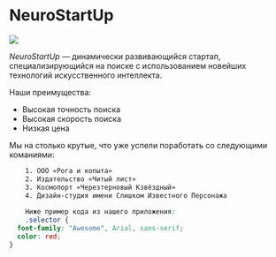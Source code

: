 # NeuroStartUp

![](https://netology-code.github.io/git-homeworks/introduction/assets/logo.png)

*NeuroStartUp* — динамически развивающийся стартап, специализирующийся на поиске с использованием 
 новейших технологий искусственного интеллекта.

Наши преимущества:
* Высокая точность поиска
* Высокая скорость поиска
* Низкая цена

 Мы на столько крутые, что уже успели поработать со следующими команиями:
```CSS
    1. ООО «Рога и копыта»
    2. Издательство «Читый лист»
    3. Космопорт «Черезтерновый Кзвёздный»
    4. Дизайн-студия имени Слишком Известного Персонажа
    
    Ниже пример кода из нашего приложения:
    .selector {
  font-family: "Awesome", Arial, sans-serif;
  color: red;
}
```
